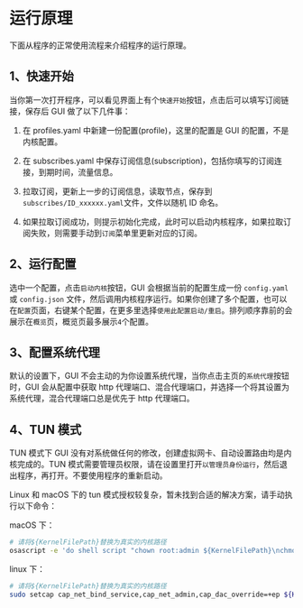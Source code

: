 # 运行原理

下面从程序的正常使用流程来介绍程序的运行原理。

## 1、快速开始

当你第一次打开程序，可以看见界面上有个`快速开始`按钮，点击后可以填写订阅链接，保存后 GUI 做了以下几件事：

1. 在 profiles.yaml 中新建一份配置(profile)，这里的配置是 GUI 的配置，不是内核配置。

2. 在 subscribes.yaml 中保存订阅信息(subscription)，包括你填写的订阅连接，到期时间，流量信息。

3. 拉取订阅，更新上一步的订阅信息，读取节点，保存到 `subscribes/ID_xxxxxx.yaml`文件，文件以随机 ID 命名。

4. 如果拉取订阅成功，则提示初始化完成，此时可以启动内核程序，如果拉取订阅失败，则需要手动到`订阅`菜单里更新对应的订阅。

## 2、运行配置

选中一个配置，点击`启动内核`按钮，GUI 会根据当前的配置生成一份 `config.yaml` 或 `config.json` 文件，然后调用内核程序运行。如果你创建了多个配置，也可以在`配置`页面，右键某个配置，在更多里选择`使用此配置启动/重启`。排列顺序靠前的会展示在`概览`页，概览页最多展示`4`个配置。

## 3、配置系统代理

默认的设置下，GUI 不会主动的为你设置系统代理，当你点击主页的`系统代理`按钮时，GUI 会从配置中获取 http 代理端口、混合代理端口，并选择一个将其设置为系统代理，混合代理端口总是优先于 http 代理端口。

## 4、TUN 模式

TUN 模式下 GUI 没有对系统做任何的修改，创建虚拟网卡、自动设置路由均是内核完成的。TUN 模式需要管理员权限，请在设置里打开`以管理员身份运行`，然后退出程序，再打开。不要使用程序的重新启动。

Linux 和 macOS 下的 tun 模式授权较复杂，暂未找到合适的解决方案，请手动执行以下命令：

macOS 下：

```bash
# 请将${KernelFilePath}替换为真实的内核路径
osascript -e 'do shell script "chown root:admin ${KernelFilePath}\nchmod +sx ${KernelFilePath}" with administrator privileges'
```

linux 下：

```bash
# 请将${KernelFilePath}替换为真实的内核路径
sudo setcap cap_net_bind_service,cap_net_admin,cap_dac_override=+ep ${KernelFilePath}
```

